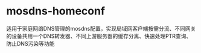 # mosdns-homeconf
适用于家庭网络DNS管理的mosdns配置，实现局域网客户端按需分流、不同网关的设备共用一个DNS转发器、不同上游服务器的缓存分离、快速处理PTR查询、防止DNS污染等功能
